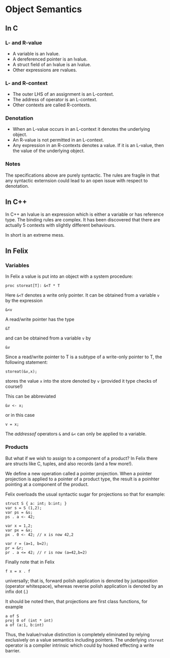 # Object Semantics

## In C
### L- and R-value

- A variable is an lvalue.
- A dereferenced pointer is an lvalue.
- A struct field of an lvalue is an lvalue.
- Other expressions are rvalues.

### L- and R-context

- The outer LHS of an assignment is an L-context.
- The address of operator is an L-context.
- Other contexts are called R-contexts.

### Denotation

- When an L-value occurs in an L-context it denotes the 
underlying object.
- An R-value is not permitted in an L-context.
- Any expression in an R-contexts denotes a value.
If it is an L-value, then the value of the underlying object.

### Notes

The specifications above are purely syntactic.
The rules are fragile in that any syntactic externsion could lead
to an open issue with respect to denotation.

## In C++

In C++ an lvalue is an expression which is either a variable
or has reference type. The binding rules are complex. It has
been discovered that there are actually 5 contexts with slightly
different behaviours.

In short is an extreme mess.

## In Felix

### Variables
In Felix a value is put into an object with a system procedure:

```
proc storeat[T]: &<T * T
```

Here `&<T` denotes a write only pointer. It can be obtained from
a variable `v` by the expression
```
&<v
```

A read/write pointer has
the type
```
&T
```
and can be obtained from a variable `v` by
```
&v
```
Since a read/write pointer to T is a subtype of a write-only pointer to T,
the following statement:
```
storeat(&v,x);
```
stores the value `x` into the store denoted by `v` (provided it type checks of course!)

This can be abbreviated
```
&v <- x;
```
or in this case
```
v = x;
```

The *addressof* operators `&` and `&<` can only be applied to a variable.

### Products

But what if we wish to assign to a component of a product? In Felix there
are structs like C, tuples, and also records (and a few more!).

We define a new operation called a pointer projection. When a pointer
projection is applied to a pointer of a product type, the result is a 
poinhter pointing at a component of the product.

Felix overloads the usual syntactic sugar for projections so that
for example:

```
struct S { a: int; b:int; }
var s = S (1,2);
var ps = &s;
ps . a <- 42;

var x = 1,2;
var px = &x;
px . 0 <- 42; // x is now 42,2

var r = (a=1, b=2);
pr = &r;
pr . a <= 42; // r is now (a=42,b=2)
```

Finally note that in Felix 
```
f x = x . f
```
universally; that is, forward polish application is denoted by juxtaposition (operator whitespace),
whereas reverse polish application is denoted by an infix dot (.)

It should be noted then, that projections are first class functions, for example
```
a of S
proj 0 of (int * int)
a of (a:1, b:int)
```

Thus, the lvalue/rvalue distinction is completely eliminated by relying exclusively
on a value semantics including pointers. The underlying `storeat` operator is a compiler
intrinsic which could by hooked effecting a write barrier.



